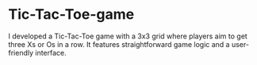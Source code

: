 # Tic-Tac-Toe-game
I developed a Tic-Tac-Toe game with a 3x3 grid where players aim to get three Xs or Os in a row. It features straightforward game logic and a user-friendly interface.
